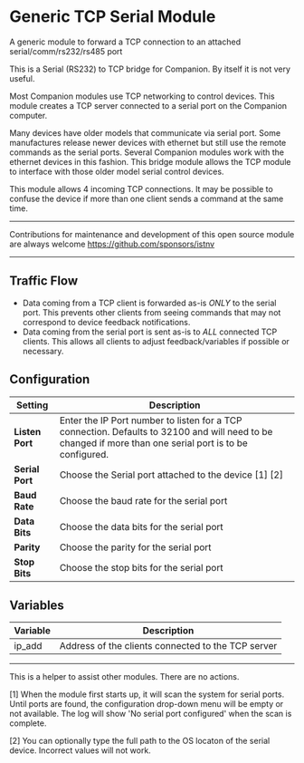 # Generic TCP Serial Module

A generic module to forward a TCP connection to an attached serial/comm/rs232/rs485 port

This is a Serial (RS232) to TCP bridge for Companion. By itself it is not very useful.

Most Companion modules use TCP networking to control devices. This module creates a TCP server connected to a serial port on the Companion computer.

Many devices have older models that communicate via serial port. Some manufactures release newer devices with ethernet but still use the remote commands as the serial ports. Several Companion modules work with the ethernet devices in this fashion. This bridge module allows the TCP module to interface with those older model serial control devices.

This module allows 4 incoming TCP connections. It may be possible to confuse the device if more than one client sends a command at the same time.

--------
Contributions for maintenance and development of this open source module are always welcome
<https://github.com/sponsors/istnv>

--------

## Traffic Flow

* Data coming from a TCP client is forwarded as-is _ONLY_ to the serial port. This prevents other clients from seeing commands that may not correspond to device feedback notifications.
* Data coming from the serial port is sent as-is to _ALL_ connected TCP clients. This allows all clients to adjust feedback/variables if possible or necessary.

## Configuration

Setting | Description
-----------------|---------------
**Listen Port** | Enter the IP Port number to listen for a TCP connection. Defaults to 32100 and will need to be changed if more than one serial port is to be configured.
**Serial Port** | Choose the Serial port attached to the device [1] [2]
**Baud Rate** | Choose the baud rate for the serial port
**Data Bits** | Choose the data bits for the serial port
**Parity** | Choose the parity for the serial port
**Stop Bits** | Choose the stop bits for the serial port

## Variables

Variable | Description
-----|-----
ip_add | Address of the clients connected to the TCP server

--------
This is a helper to assist other modules. There are no actions.

[1] When the module first starts up, it will scan the system for serial ports. Until ports are found, the configuration drop-down menu will be empty or not available. The log will show 'No serial port configured' when the scan is complete.

[2] You can optionally type the full path to the OS locaton of the serial device. Incorrect values will not work.
